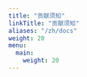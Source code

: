 ```yaml
---
title: "贡献须知"
linkTitle: "贡献须知"
aliases: "/zh/docs"
weight: 20
menu:
  main:
    weight: 20
---
```


